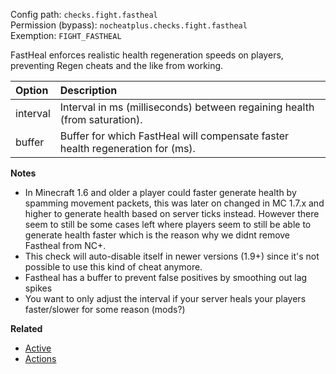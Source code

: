 Config path: `checks.fight.fastheal`  
Permission (bypass): `nocheatplus.checks.fight.fastheal`  
Exemption: `FIGHT_FASTHEAL`  

FastHeal enforces realistic health regeneration speeds on players, preventing Regen cheats and the like from working.

| Option              | Description |
| :------------------ | :---------- |
| interval            | Interval in ms (milliseconds) between regaining health (from saturation). |
| buffer              | Buffer for which FastHeal will compensate faster health regeneration for (ms). |

**Notes**
* In Minecraft 1.6 and older a player could faster generate health by spamming movement packets, this was later on changed in MC 1.7.x and higher to generate health based on server ticks instead. However there seem to still be some cases left where players seem to still be able to generate health faster which is the reason why we didnt remove Fastheal from NC+.
* This check will auto-disable itself in newer versions (1.9+) since it's not possible to use this kind of cheat anymore.
* Fastheal has a buffer to prevent false positives by smoothing out lag spikes
* You want to only adjust the interval if your server heals your players faster/slower for some reason (mods?)

**Related**  
* [Active](https://github.com/Updated-NoCheatPlus/Docs/blob/master/Settings/General.md#active)
* [Actions](https://github.com/Updated-NoCheatPlus/Docs/blob/master/Settings/General.md#actions)
